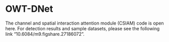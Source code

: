 # OWT-DNet
The channel and spatial interaction attention module (CSIAM) code is open here. For detection results and sample datasets, please see the following link “10.6084/m9.figshare.27186072”.
